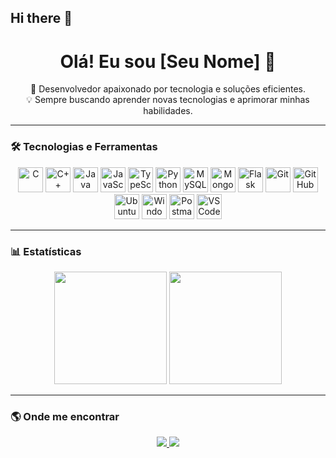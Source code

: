 ## Hi there 👋

<h1 align="center">Olá! Eu sou [Seu Nome] 👋</h1>

<p align="center">
  🚀 Desenvolvedor apaixonado por tecnologia e soluções eficientes. <br>
  💡 Sempre buscando aprender novas tecnologias e aprimorar minhas habilidades.
</p>

---

### 🛠️ Tecnologias e Ferramentas  

<p align="center">
  <img src="https://cdn.jsdelivr.net/gh/devicons/devicon/icons/c/c-original.svg" height="40" alt="C">
  <img src="https://cdn.jsdelivr.net/gh/devicons/devicon/icons/cplusplus/cplusplus-original.svg" height="40" alt="C++">
  <img src="https://cdn.jsdelivr.net/gh/devicons/devicon/icons/java/java-original.svg" height="40" alt="Java">
  <img src="https://cdn.jsdelivr.net/gh/devicons/devicon/icons/javascript/javascript-original.svg" height="40" alt="JavaScript">
  <img src="https://cdn.jsdelivr.net/gh/devicons/devicon/icons/typescript/typescript-original.svg" height="40" alt="TypeScript">
  <img src="https://cdn.jsdelivr.net/gh/devicons/devicon/icons/python/python-original.svg" height="40" alt="Python">
  <img src="https://cdn.jsdelivr.net/gh/devicons/devicon/icons/mysql/mysql-original.svg" height="40" alt="MySQL">
  <img src="https://cdn.jsdelivr.net/gh/devicons/devicon/icons/mongodb/mongodb-original.svg" height="40" alt="MongoDB">
  <img src="https://cdn.jsdelivr.net/gh/devicons/devicon/icons/flask/flask-original.svg" height="40" alt="Flask">
  <img src="https://cdn.jsdelivr.net/gh/devicons/devicon/icons/git/git-original.svg" height="40" alt="Git">
  <img src="https://cdn.jsdelivr.net/gh/devicons/devicon/icons/github/github-original.svg" height="40" alt="GitHub">
  <img src="https://cdn.jsdelivr.net/gh/devicons/devicon/icons/ubuntu/ubuntu-original.svg" height="40" alt="Ubuntu">
  <img src="https://cdn.jsdelivr.net/gh/devicons/devicon/icons/windows8/windows8-original.svg" height="40" alt="Windows">
  <img src="https://cdn.jsdelivr.net/gh/devicons/devicon/icons/postman/postman-original.svg" height="40" alt="Postman">
  <img src="https://cdn.jsdelivr.net/gh/devicons/devicon/icons/vscode/vscode-original.svg" height="40" alt="VS Code">
</p>

---

### 📊 Estatísticas  

<p align="center">
  <img height="180em" src="https://github-readme-stats.vercel.app/api?username=SeuUsuario&show_icons=true&theme=dracula&include_all_commits=true&count_private=true"/>
  <img height="180em" src="https://github-readme-stats.vercel.app/api/top-langs/?username=SeuUsuario&layout=compact&langs_count=7&theme=dracula"/>
</p>

---

### 🌎 Onde me encontrar  

<p align="center">
  <a href="https://www.linkedin.com/in/seu-linkedin" target="_blank">
    <img src="https://img.shields.io/badge/-LinkedIn-%230077B5?style=for-the-badge&logo=linkedin&logoColor=white">
  </a>
  <a href="mailto:seu-email@gmail.com">
    <img src="https://img.shields.io/badge/-Email-D14836?style=for-the-badge&logo=gmail&logoColor=white">
  </a>
</p>
